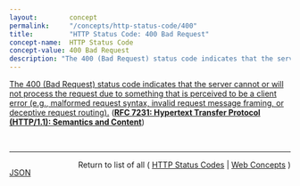```yaml
---
layout:        concept
permalink:     "/concepts/http-status-code/400"
title:         "HTTP Status Code: 400 Bad Request"
concept-name:  HTTP Status Code
concept-value: 400 Bad Request
description: "The 400 (Bad Request) status code indicates that the server cannot or will not process the request due to something that is perceived to be a client error (e.g., malformed request syntax, invalid request message framing, or deceptive request routing)."
---
```


[The 400 (Bad Request) status code indicates that the server cannot or will not process the request due to something that is perceived to be a client error (e.g., malformed request syntax, invalid request message framing, or deceptive request routing).](http://tools.ietf.org/html/rfc7231#section-6.5.1 "Read documentation for HTTP Status Code &#34;400&#34;") (**[RFC 7231: Hypertext Transfer Protocol (HTTP/1.1): Semantics and Content](/specs/IETF/RFC/7231 "The Hypertext Transfer Protocol (HTTP) is an application-level protocol for distributed, collaborative, hypertext information systems. This document defines the semantics of HTTP/1.1 messages as expressed by request methods, request header fields, response status codes, and response header fields, along with the payload of messages (metadata and body content) and mechanisms for content negotiation.")**)

<br/>
<hr/>

<p style="float : left"><a href="./400.json" title="JSON representing this particular Web Concept value">JSON</a></p>
<p style="text-align: right">Return to list of all ( <a href="../http-status-code/">HTTP Status Codes</a> | <a href="../">Web Concepts</a> )</p>
